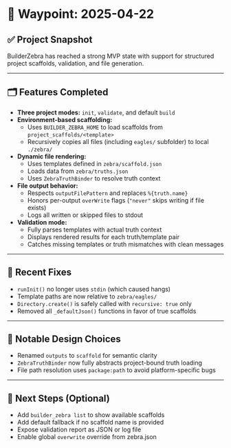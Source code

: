 # 🧭 Waypoint: 2025-04-22

## ✅ Project Snapshot
BuilderZebra has reached a strong MVP state with support for structured project scaffolds, validation, and file generation.

---

## 🗂️ Features Completed
- **Three project modes:** `init`, `validate`, and default `build`
- **Environment-based scaffolding:**
  - Uses `BUILDER_ZEBRA_HOME` to load scaffolds from `project_scaffolds/<template>`
  - Recursively copies all files (including `eagles/` subfolder) to local `./zebra/`
- **Dynamic file rendering:**
  - Uses templates defined in `zebra/scaffold.json`
  - Loads data from `zebra/truths.json`
  - Uses `ZebraTruthBinder` to resolve truth context
- **File output behavior:**
  - Respects `outputFilePattern` and replaces `%{truth.name}`
  - Honors per-output `overWrite` flags (`"never"` skips writing if file exists)
  - Logs all written or skipped files to stdout
- **Validation mode:**
  - Fully parses templates with actual truth context
  - Displays rendered results for each truth/template pair
  - Catches missing templates or truth mismatches with clean messages

---

## 🔧 Recent Fixes
- `runInit()` no longer uses `stdin` (which caused hangs)
- Template paths are now relative to `zebra/eagles/`
- `Directory.create()` is safely called with `recursive: true` only
- Removed all `_defaultJson()` functions in favor of true scaffolds

---

## 🧠 Notable Design Choices
- Renamed `outputs` to `scaffold` for semantic clarity
- `ZebraTruthBinder` now fully abstracts project-bound truth loading
- File path resolution uses `package:path` to avoid platform-specific bugs

---

## 📌 Next Steps (Optional)
- Add `builder_zebra list` to show available scaffolds
- Add default fallback if no scaffold name is provided
- Expose validation report as JSON or log file
- Enable global `overwrite` override from zebra.json


